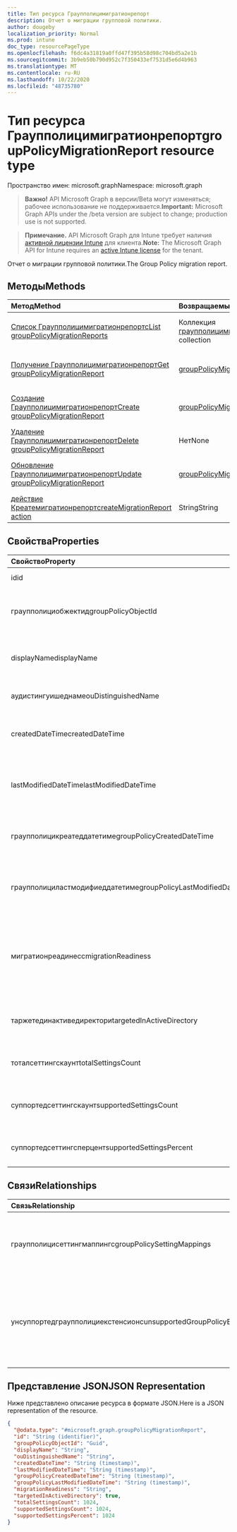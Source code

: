 ```yaml
---
title: Тип ресурса Граупполицимигратионрепорт
description: Отчет о миграции групповой политики.
author: dougeby
localization_priority: Normal
ms.prod: intune
doc_type: resourcePageType
ms.openlocfilehash: f6dc4a31819a0ffd47f395b58d98c704bd5a2e1b
ms.sourcegitcommit: 3b9eb50b790d952c7f350433ef7531d5e6d4b963
ms.translationtype: MT
ms.contentlocale: ru-RU
ms.lasthandoff: 10/22/2020
ms.locfileid: "48735780"
---
```

# <a name="grouppolicymigrationreport-resource-type"></a><span data-ttu-id="734bd-103">Тип ресурса Граупполицимигратионрепорт</span><span class="sxs-lookup"><span data-stu-id="734bd-103">groupPolicyMigrationReport resource type</span></span>

<span data-ttu-id="734bd-104">Пространство имен: microsoft.graph</span><span class="sxs-lookup"><span data-stu-id="734bd-104">Namespace: microsoft.graph</span></span>

> <span data-ttu-id="734bd-105">**Важно!** API Microsoft Graph в версии/Beta могут изменяться; рабочее использование не поддерживается.</span><span class="sxs-lookup"><span data-stu-id="734bd-105">**Important:** Microsoft Graph APIs under the /beta version are subject to change; production use is not supported.</span></span>

> <span data-ttu-id="734bd-106">**Примечание.** API Microsoft Graph для Intune требует наличия [активной лицензии Intune](https://go.microsoft.com/fwlink/?linkid=839381) для клиента.</span><span class="sxs-lookup"><span data-stu-id="734bd-106">**Note:** The Microsoft Graph API for Intune requires an [active Intune license](https://go.microsoft.com/fwlink/?linkid=839381) for the tenant.</span></span>

<span data-ttu-id="734bd-107">Отчет о миграции групповой политики.</span><span class="sxs-lookup"><span data-stu-id="734bd-107">The Group Policy migration report.</span></span>

## <a name="methods"></a><span data-ttu-id="734bd-108">Методы</span><span class="sxs-lookup"><span data-stu-id="734bd-108">Methods</span></span>
|<span data-ttu-id="734bd-109">Метод</span><span class="sxs-lookup"><span data-stu-id="734bd-109">Method</span></span>|<span data-ttu-id="734bd-110">Возвращаемый тип</span><span class="sxs-lookup"><span data-stu-id="734bd-110">Return Type</span></span>|<span data-ttu-id="734bd-111">Описание</span><span class="sxs-lookup"><span data-stu-id="734bd-111">Description</span></span>|
|:---|:---|:---|
|[<span data-ttu-id="734bd-112">Список Граупполицимигратионрепортс</span><span class="sxs-lookup"><span data-stu-id="734bd-112">List groupPolicyMigrationReports</span></span>](../api/intune-gpanalyticsservice-grouppolicymigrationreport-list.md)|<span data-ttu-id="734bd-113">Коллекция [граупполицимигратионрепорт](../resources/intune-gpanalyticsservice-grouppolicymigrationreport.md)</span><span class="sxs-lookup"><span data-stu-id="734bd-113">[groupPolicyMigrationReport](../resources/intune-gpanalyticsservice-grouppolicymigrationreport.md) collection</span></span>|<span data-ttu-id="734bd-114">Список свойств и связей объектов [граупполицимигратионрепорт](../resources/intune-gpanalyticsservice-grouppolicymigrationreport.md) .</span><span class="sxs-lookup"><span data-stu-id="734bd-114">List properties and relationships of the [groupPolicyMigrationReport](../resources/intune-gpanalyticsservice-grouppolicymigrationreport.md) objects.</span></span>|
|[<span data-ttu-id="734bd-115">Получение Граупполицимигратионрепорт</span><span class="sxs-lookup"><span data-stu-id="734bd-115">Get groupPolicyMigrationReport</span></span>](../api/intune-gpanalyticsservice-grouppolicymigrationreport-get.md)|[<span data-ttu-id="734bd-116">groupPolicyMigrationReport</span><span class="sxs-lookup"><span data-stu-id="734bd-116">groupPolicyMigrationReport</span></span>](../resources/intune-gpanalyticsservice-grouppolicymigrationreport.md)|<span data-ttu-id="734bd-117">Чтение свойств и связей объекта [граупполицимигратионрепорт](../resources/intune-gpanalyticsservice-grouppolicymigrationreport.md) .</span><span class="sxs-lookup"><span data-stu-id="734bd-117">Read properties and relationships of the [groupPolicyMigrationReport](../resources/intune-gpanalyticsservice-grouppolicymigrationreport.md) object.</span></span>|
|[<span data-ttu-id="734bd-118">Создание Граупполицимигратионрепорт</span><span class="sxs-lookup"><span data-stu-id="734bd-118">Create groupPolicyMigrationReport</span></span>](../api/intune-gpanalyticsservice-grouppolicymigrationreport-create.md)|[<span data-ttu-id="734bd-119">groupPolicyMigrationReport</span><span class="sxs-lookup"><span data-stu-id="734bd-119">groupPolicyMigrationReport</span></span>](../resources/intune-gpanalyticsservice-grouppolicymigrationreport.md)|<span data-ttu-id="734bd-120">Создание нового объекта [граупполицимигратионрепорт](../resources/intune-gpanalyticsservice-grouppolicymigrationreport.md) .</span><span class="sxs-lookup"><span data-stu-id="734bd-120">Create a new [groupPolicyMigrationReport](../resources/intune-gpanalyticsservice-grouppolicymigrationreport.md) object.</span></span>|
|[<span data-ttu-id="734bd-121">Удаление Граупполицимигратионрепорт</span><span class="sxs-lookup"><span data-stu-id="734bd-121">Delete groupPolicyMigrationReport</span></span>](../api/intune-gpanalyticsservice-grouppolicymigrationreport-delete.md)|<span data-ttu-id="734bd-122">Нет</span><span class="sxs-lookup"><span data-stu-id="734bd-122">None</span></span>|<span data-ttu-id="734bd-123">Удаляет объект [граупполицимигратионрепорт](../resources/intune-gpanalyticsservice-grouppolicymigrationreport.md).</span><span class="sxs-lookup"><span data-stu-id="734bd-123">Deletes a [groupPolicyMigrationReport](../resources/intune-gpanalyticsservice-grouppolicymigrationreport.md).</span></span>|
|[<span data-ttu-id="734bd-124">Обновление Граупполицимигратионрепорт</span><span class="sxs-lookup"><span data-stu-id="734bd-124">Update groupPolicyMigrationReport</span></span>](../api/intune-gpanalyticsservice-grouppolicymigrationreport-update.md)|[<span data-ttu-id="734bd-125">groupPolicyMigrationReport</span><span class="sxs-lookup"><span data-stu-id="734bd-125">groupPolicyMigrationReport</span></span>](../resources/intune-gpanalyticsservice-grouppolicymigrationreport.md)|<span data-ttu-id="734bd-126">Обновление свойств объекта [граупполицимигратионрепорт](../resources/intune-gpanalyticsservice-grouppolicymigrationreport.md) .</span><span class="sxs-lookup"><span data-stu-id="734bd-126">Update the properties of a [groupPolicyMigrationReport](../resources/intune-gpanalyticsservice-grouppolicymigrationreport.md) object.</span></span>|
|[<span data-ttu-id="734bd-127">действие Креатемигратионрепорт</span><span class="sxs-lookup"><span data-stu-id="734bd-127">createMigrationReport action</span></span>](../api/intune-gpanalyticsservice-grouppolicymigrationreport-createmigrationreport.md)|<span data-ttu-id="734bd-128">String</span><span class="sxs-lookup"><span data-stu-id="734bd-128">String</span></span>|<span data-ttu-id="734bd-129">Н/Д</span><span class="sxs-lookup"><span data-stu-id="734bd-129">Not yet documented</span></span>|

## <a name="properties"></a><span data-ttu-id="734bd-130">Свойства</span><span class="sxs-lookup"><span data-stu-id="734bd-130">Properties</span></span>
|<span data-ttu-id="734bd-131">Свойство</span><span class="sxs-lookup"><span data-stu-id="734bd-131">Property</span></span>|<span data-ttu-id="734bd-132">Тип</span><span class="sxs-lookup"><span data-stu-id="734bd-132">Type</span></span>|<span data-ttu-id="734bd-133">Описание</span><span class="sxs-lookup"><span data-stu-id="734bd-133">Description</span></span>|
|:---|:---|:---|
|<span data-ttu-id="734bd-134">id</span><span class="sxs-lookup"><span data-stu-id="734bd-134">id</span></span>|<span data-ttu-id="734bd-135">Строка</span><span class="sxs-lookup"><span data-stu-id="734bd-135">String</span></span>|<span data-ttu-id="734bd-136">Пока не задокументировано.</span><span class="sxs-lookup"><span data-stu-id="734bd-136">Not yet documented</span></span>|
|<span data-ttu-id="734bd-137">граупполициобжектид</span><span class="sxs-lookup"><span data-stu-id="734bd-137">groupPolicyObjectId</span></span>|<span data-ttu-id="734bd-138">Guid</span><span class="sxs-lookup"><span data-stu-id="734bd-138">Guid</span></span>|<span data-ttu-id="734bd-139">GUID объекта групповой политики из XML-содержимого объекта групповой политики</span><span class="sxs-lookup"><span data-stu-id="734bd-139">The Group Policy Object GUID from GPO Xml content</span></span>|
|<span data-ttu-id="734bd-140">displayName</span><span class="sxs-lookup"><span data-stu-id="734bd-140">displayName</span></span>|<span data-ttu-id="734bd-141">Строка</span><span class="sxs-lookup"><span data-stu-id="734bd-141">String</span></span>|<span data-ttu-id="734bd-142">Имя объекта групповой политики из XML-содержимого объекта групповой политики</span><span class="sxs-lookup"><span data-stu-id="734bd-142">The name of Group Policy Object from the GPO Xml Content</span></span>|
|<span data-ttu-id="734bd-143">аудистингуишеднаме</span><span class="sxs-lookup"><span data-stu-id="734bd-143">ouDistinguishedName</span></span>|<span data-ttu-id="734bd-144">Строка</span><span class="sxs-lookup"><span data-stu-id="734bd-144">String</span></span>|<span data-ttu-id="734bd-145">Различающееся имя подразделения.</span><span class="sxs-lookup"><span data-stu-id="734bd-145">The distinguished name of the OU.</span></span>|
|<span data-ttu-id="734bd-146">createdDateTime</span><span class="sxs-lookup"><span data-stu-id="734bd-146">createdDateTime</span></span>|<span data-ttu-id="734bd-147">DateTimeOffset</span><span class="sxs-lookup"><span data-stu-id="734bd-147">DateTimeOffset</span></span>|<span data-ttu-id="734bd-148">Дата и время создания Граупполицимигратионрепорт.</span><span class="sxs-lookup"><span data-stu-id="734bd-148">The date and time at which the GroupPolicyMigrationReport was created.</span></span>|
|<span data-ttu-id="734bd-149">lastModifiedDateTime</span><span class="sxs-lookup"><span data-stu-id="734bd-149">lastModifiedDateTime</span></span>|<span data-ttu-id="734bd-150">DateTimeOffset</span><span class="sxs-lookup"><span data-stu-id="734bd-150">DateTimeOffset</span></span>|<span data-ttu-id="734bd-151">Дата и время последнего изменения Граупполицимигратионрепорт.</span><span class="sxs-lookup"><span data-stu-id="734bd-151">The date and time at which the GroupPolicyMigrationReport was last modified.</span></span>|
|<span data-ttu-id="734bd-152">граупполицикреатеддатетиме</span><span class="sxs-lookup"><span data-stu-id="734bd-152">groupPolicyCreatedDateTime</span></span>|<span data-ttu-id="734bd-153">DateTimeOffset</span><span class="sxs-lookup"><span data-stu-id="734bd-153">DateTimeOffset</span></span>|<span data-ttu-id="734bd-154">Дата и время создания Граупполицимигратионрепорт.</span><span class="sxs-lookup"><span data-stu-id="734bd-154">The date and time at which the GroupPolicyMigrationReport was created.</span></span>|
|<span data-ttu-id="734bd-155">граупполициластмодифиеддатетиме</span><span class="sxs-lookup"><span data-stu-id="734bd-155">groupPolicyLastModifiedDateTime</span></span>|<span data-ttu-id="734bd-156">DateTimeOffset</span><span class="sxs-lookup"><span data-stu-id="734bd-156">DateTimeOffset</span></span>|<span data-ttu-id="734bd-157">Дата и время последнего изменения Граупполицимигратионрепорт.</span><span class="sxs-lookup"><span data-stu-id="734bd-157">The date and time at which the GroupPolicyMigrationReport was last modified.</span></span>|
|<span data-ttu-id="734bd-158">мигратионреадинесс</span><span class="sxs-lookup"><span data-stu-id="734bd-158">migrationReadiness</span></span>|[<span data-ttu-id="734bd-159">groupPolicyMigrationReadiness</span><span class="sxs-lookup"><span data-stu-id="734bd-159">groupPolicyMigrationReadiness</span></span>](../resources/intune-gpanalyticsservice-grouppolicymigrationreadiness.md)|<span data-ttu-id="734bd-160">Область действия Intune для связанного файлового объекта групповой политики.</span><span class="sxs-lookup"><span data-stu-id="734bd-160">The Intune coverage for the associated Group Policy Object file.</span></span> <span data-ttu-id="734bd-161">Возможные значения: `none`, `partial`, `complete`, `error`, `notApplicable`.</span><span class="sxs-lookup"><span data-stu-id="734bd-161">Possible values are: `none`, `partial`, `complete`, `error`, `notApplicable`.</span></span>|
|<span data-ttu-id="734bd-162">таржетединактиведиректори</span><span class="sxs-lookup"><span data-stu-id="734bd-162">targetedInActiveDirectory</span></span>|<span data-ttu-id="734bd-163">Логический</span><span class="sxs-lookup"><span data-stu-id="734bd-163">Boolean</span></span>|<span data-ttu-id="734bd-164">Свойство Targeted в Active Directory из XML-контента объекта групповой политики</span><span class="sxs-lookup"><span data-stu-id="734bd-164">The Targeted in AD property from GPO Xml Content</span></span>|
|<span data-ttu-id="734bd-165">тоталсеттингскаунт</span><span class="sxs-lookup"><span data-stu-id="734bd-165">totalSettingsCount</span></span>|<span data-ttu-id="734bd-166">Int32</span><span class="sxs-lookup"><span data-stu-id="734bd-166">Int32</span></span>|<span data-ttu-id="734bd-167">Общее количество параметров групповой политики из файла GPO.</span><span class="sxs-lookup"><span data-stu-id="734bd-167">The total number of Group Policy Settings from GPO file.</span></span>|
|<span data-ttu-id="734bd-168">суппортедсеттингскаунт</span><span class="sxs-lookup"><span data-stu-id="734bd-168">supportedSettingsCount</span></span>|<span data-ttu-id="734bd-169">Int32</span><span class="sxs-lookup"><span data-stu-id="734bd-169">Int32</span></span>|<span data-ttu-id="734bd-170">Количество параметров групповой политики, поддерживаемых Intune.</span><span class="sxs-lookup"><span data-stu-id="734bd-170">The number of Group Policy Settings supported by Intune.</span></span>|
|<span data-ttu-id="734bd-171">суппортедсеттингсперцент</span><span class="sxs-lookup"><span data-stu-id="734bd-171">supportedSettingsPercent</span></span>|<span data-ttu-id="734bd-172">Int32</span><span class="sxs-lookup"><span data-stu-id="734bd-172">Int32</span></span>|<span data-ttu-id="734bd-173">Процент параметров групповой политики, поддерживаемых Intune.</span><span class="sxs-lookup"><span data-stu-id="734bd-173">The Percentage of Group Policy Settings supported by Intune.</span></span>|

## <a name="relationships"></a><span data-ttu-id="734bd-174">Связи</span><span class="sxs-lookup"><span data-stu-id="734bd-174">Relationships</span></span>
|<span data-ttu-id="734bd-175">Связь</span><span class="sxs-lookup"><span data-stu-id="734bd-175">Relationship</span></span>|<span data-ttu-id="734bd-176">Тип</span><span class="sxs-lookup"><span data-stu-id="734bd-176">Type</span></span>|<span data-ttu-id="734bd-177">Описание</span><span class="sxs-lookup"><span data-stu-id="734bd-177">Description</span></span>|
|:---|:---|:---|
|<span data-ttu-id="734bd-178">граупполицисеттингмаппингс</span><span class="sxs-lookup"><span data-stu-id="734bd-178">groupPolicySettingMappings</span></span>|<span data-ttu-id="734bd-179">Коллекция [граупполицисеттингмаппинг](../resources/intune-gpanalyticsservice-grouppolicysettingmapping.md)</span><span class="sxs-lookup"><span data-stu-id="734bd-179">[groupPolicySettingMapping](../resources/intune-gpanalyticsservice-grouppolicysettingmapping.md) collection</span></span>|<span data-ttu-id="734bd-180">Список параметров групповой политики для сопоставлений MDM/Intune.</span><span class="sxs-lookup"><span data-stu-id="734bd-180">A list of group policy settings to MDM/Intune mappings.</span></span>|
|<span data-ttu-id="734bd-181">унсуппортедграупполициекстенсионс</span><span class="sxs-lookup"><span data-stu-id="734bd-181">unsupportedGroupPolicyExtensions</span></span>|<span data-ttu-id="734bd-182">Коллекция [унсуппортедграупполициекстенсион](../resources/intune-gpanalyticsservice-unsupportedgrouppolicyextension.md)</span><span class="sxs-lookup"><span data-stu-id="734bd-182">[unsupportedGroupPolicyExtension](../resources/intune-gpanalyticsservice-unsupportedgrouppolicyextension.md) collection</span></span>|<span data-ttu-id="734bd-183">Список неподдерживаемых расширений групповой политики в объекте групповой политики.</span><span class="sxs-lookup"><span data-stu-id="734bd-183">A list of unsupported group policy extensions inside the Group Policy Object.</span></span>|

## <a name="json-representation"></a><span data-ttu-id="734bd-184">Представление JSON</span><span class="sxs-lookup"><span data-stu-id="734bd-184">JSON Representation</span></span>
<span data-ttu-id="734bd-185">Ниже представлено описание ресурса в формате JSON.</span><span class="sxs-lookup"><span data-stu-id="734bd-185">Here is a JSON representation of the resource.</span></span>
<!-- {
  "blockType": "resource",
  "keyProperty": "id",
  "@odata.type": "microsoft.graph.groupPolicyMigrationReport"
}
-->
``` json
{
  "@odata.type": "#microsoft.graph.groupPolicyMigrationReport",
  "id": "String (identifier)",
  "groupPolicyObjectId": "Guid",
  "displayName": "String",
  "ouDistinguishedName": "String",
  "createdDateTime": "String (timestamp)",
  "lastModifiedDateTime": "String (timestamp)",
  "groupPolicyCreatedDateTime": "String (timestamp)",
  "groupPolicyLastModifiedDateTime": "String (timestamp)",
  "migrationReadiness": "String",
  "targetedInActiveDirectory": true,
  "totalSettingsCount": 1024,
  "supportedSettingsCount": 1024,
  "supportedSettingsPercent": 1024
}
```





